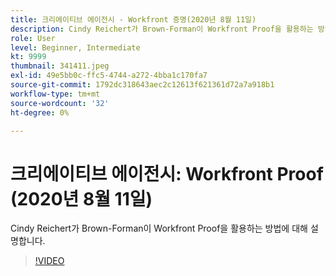 ```yaml
---
title: 크리에이티브 에이전시 - Workfront 증명(2020년 8월 11일)
description: Cindy Reichert가 Brown-Forman이 Workfront Proof을 활용하는 방법에 대해 설명합니다.
role: User
level: Beginner, Intermediate
kt: 9999
thumbnail: 341411.jpeg
exl-id: 49e5bb0c-ffc5-4744-a272-4bba1c170fa7
source-git-commit: 1792dc318643aec2c12613f621361d72a7a918b1
workflow-type: tm+mt
source-wordcount: '32'
ht-degree: 0%

---
```


# 크리에이티브 에이전시: Workfront Proof (2020년 8월 11일)

Cindy Reichert가 Brown-Forman이 Workfront Proof을 활용하는 방법에 대해 설명합니다.

>[!VIDEO](https://video.tv.adobe.com/v/341411/?quality=12&learn=on)
